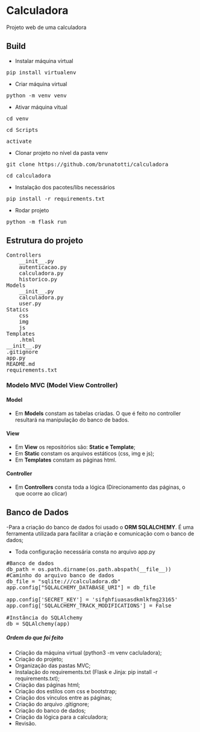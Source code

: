 # Calculadora
Projeto web de uma calculadora

## Build
- Instalar máquina virtual
<pre>pip install virtualenv</pre>

- Criar máquina virtual
<pre>python -m venv venv</pre>

- Ativar máquina vitual
<pre>cd venv</pre>
<pre>cd Scripts</pre>
<pre>activate</pre>

- Clonar projeto no nível da pasta venv
<pre>git clone https://github.com/brunatotti/calculadora</pre>
<pre>cd calculadora</pre>

- Instalação dos pacotes/libs necessários
<pre>pip install -r requirements.txt</pre>

- Rodar projeto
<pre>python -m flask run</pre>

## Estrutura do projeto
<pre>Controllers
    __init__.py
    autenticacao.py
    calculadora.py
    historico.py
Models
    __init__.py
    calculadora.py
    user.py
Statics 
    css
    img
    js
Templates
    .html
__init__.py
.gitignore
app.py
README.md
requirements.txt</pre>

### Modelo MVC (Model View Controller)
#### Model
- Em <b>Models</b> constam as tabelas criadas. O que é feito no controller resultará na manipulação do banco de bados. 

#### View
- Em <b>View</b> os repositórios são: <b>Static e Template</b>;
- Em <b>Static</b> constam os arquivos estáticos (css, img e js);
- Em <b>Templates</b> constam as páginas html.

#### Controller
- Em <b>Controllers</b> consta toda a lógica (Direcionamento das páginas, o que ocorre ao clicar)

## Banco de Dados
-Para a criação do banco de dados foi usado o <b>ORM SQLALCHEMY</b>. É uma ferramenta utilizada para facilitar a criação e comunicação com o banco de dados;
- Toda configuração necessária consta no arquivo app.py

<pre>
#Banco de dados
db_path = os.path.dirname(os.path.abspath(__file__))
#Caminho do arquivo banco de dados
db_file = "sqlite:///calculadora.db"
app.config["SQLALCHEMY_DATABASE_URI"] = db_file

app.config['SECRET_KEY'] = 'sifghfiuasasdkmlkfmg23165'
app.config['SQLALCHEMY_TRACK_MODIFICATIONS'] = False

#Instância do SQLAlchemy
db = SQLAlchemy(app)
</pre>

##### Ordem do que foi feito
- Criação da máquina virtual (python3 -m venv cacluladora);
- Criação do projeto;
- Organização das pastas MVC;
- Instalação do requirements.txt (Flask e Jinja: pip install -r requirements.txt);
- Criação das páginas html;
- Criação dos estilos com css e bootstrap;
- Criação dos vínculos entre as páginas;
- Criação do arquivo .gitignore;
- Criação do banco de dados;
- Criação da lógica para a calculadora;
- Revisão.

